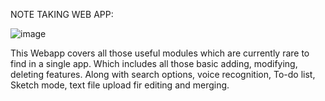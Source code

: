NOTE TAKING WEB APP:

![image](https://github.com/user-attachments/assets/14339637-2600-4888-a5f1-e4b3c4f0708d)

This Webapp covers all those useful modules which are currently rare to find in a single app. Which includes all those basic adding, modifying, deleting features. Along with search options, voice recognition, To-do list, Sketch mode, text file upload fir editing and merging.
